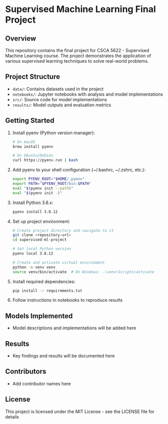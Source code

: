 # Supervised Machine Learning Final Project

## Overview
This repository contains the final project for CSCA 5622 - Supervised Machine Learning course. The project demonstrates the application of various supervised learning techniques to solve real-world problems.

## Project Structure
- `data/`: Contains datasets used in the project
- `notebooks/`: Jupyter notebooks with analysis and model implementations
- `src/`: Source code for model implementations
- `results/`: Model outputs and evaluation metrics

## Getting Started
1. Install pyenv (Python version manager):
   ```bash
   # On macOS
   brew install pyenv
   
   # On Ubuntu/Debian
   curl https://pyenv.run | bash
   ```

2. Add pyenv to your shell configuration (~/.bashrc, ~/.zshrc, etc.):
   ```bash
   export PYENV_ROOT="$HOME/.pyenv"
   export PATH="$PYENV_ROOT/bin:$PATH"
   eval "$(pyenv init --path)"
   eval "$(pyenv init -)"
   ```

3. Install Python 3.8.x:
   ```bash
   pyenv install 3.8.12
   ```

4. Set up project environment:
   ```bash
   # Create project directory and navigate to it
   git clone <repository-url>
   cd supervised-ml-project
   
   # Set local Python version
   pyenv local 3.8.12
   
   # Create and activate virtual environment
   python -m venv venv
   source venv/bin/activate  # On Windows: .\venv\Scripts\activate
   ```

5. Install required dependencies:
   ```bash
   pip install -r requirements.txt
   ```

6. Follow instructions in notebooks to reproduce results

## Models Implemented
- Model descriptions and implementations will be added here

## Results
- Key findings and results will be documented here

## Contributors
- Add contributor names here

## License
This project is licensed under the MIT License - see the LICENSE file for details